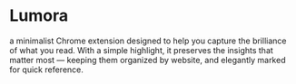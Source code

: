 # Lumora
a minimalist Chrome extension designed to help you capture the brilliance of what you read. With a simple highlight, it preserves the insights that matter most — keeping them organized by website, and elegantly marked for quick reference.
